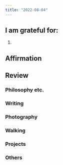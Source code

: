 ```yaml
---
title: "2022-08-04"
---
```

## I am grateful for:
1. 

## Affirmation

## Review
### Philosophy etc.

### Writing

### Photography

### Walking

### Projects

### Others

